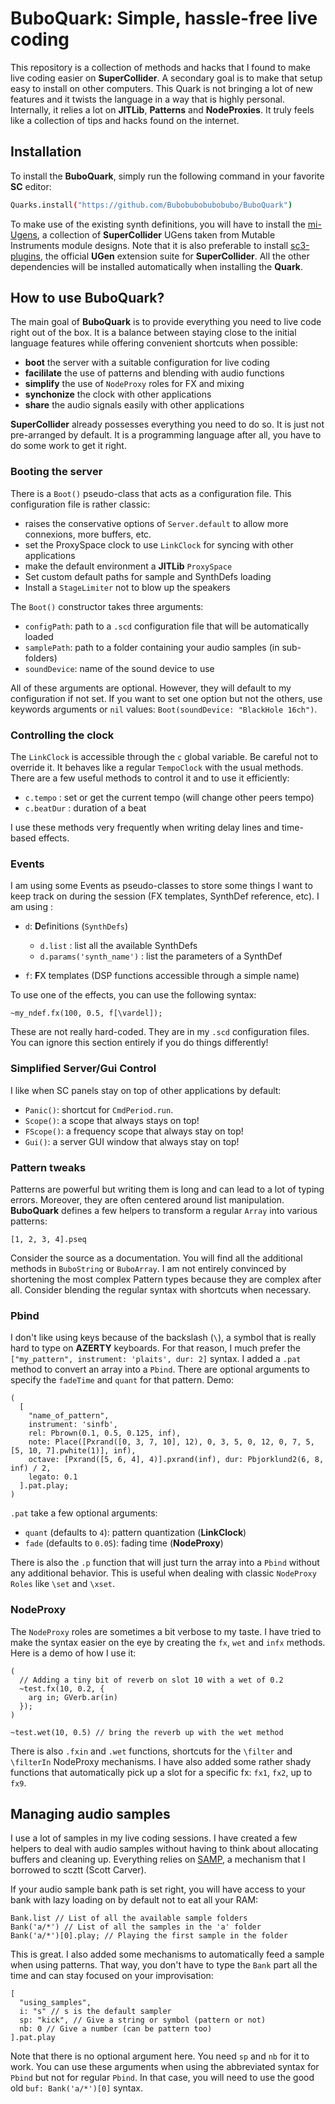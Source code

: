 # BuboQuark: Simple, hassle-free live coding

This repository is a collection of methods and hacks that I found to make live
coding easier on **SuperCollider**. A secondary goal is to make that setup easy
to install on other computers. This Quark is not bringing a lot of new features
and it twists the language in a way that is highly personal. Internally, it
relies a lot on **JITLib**, **Patterns** and **NodeProxies**. It truly feels
like a collection of tips and hacks found on the internet.

## Installation

To install the **BuboQuark**, simply run the following command in your favorite **SC** editor:
```bash
Quarks.install("https://github.com/Bubobubobubobubo/BuboQuark")
```
To make use of the existing synth definitions, you will have to install the
[mi-Ugens](https://github.com/v7b1/mi-UGens), a collection of **SuperCollider**
UGens taken from Mutable Instruments module designs. Note that it is also
preferable to install [sc3-plugins](https://github.com/supercollider/sc3-plugins), the official **UGen** extension suite for **SuperCollider**. All the other dependencies will be installed automatically when installing the
**Quark**.

## How to use BuboQuark?

The main goal of **BuboQuark** is to provide everything you need to live code right out of the box. It is a balance between staying close to the initial language features while offering convenient shortcuts when possible:

- **boot** the server with a suitable configuration for live coding
- **facililate** the use of patterns and blending with audio functions
- **simplify** the use of `NodeProxy` roles for FX and mixing
- **synchonize** the clock with other applications
- **share** the audio signals easily with other applications

**SuperCollider** already possesses everything you need to do so. It is just not pre-arranged by default. 
It is a programming language after all, you have to do some work to get it right.

### Booting the server

There is a `Boot()` pseudo-class that acts as a configuration file. This configuration file is rather classic:

- raises the conservative options of `Server.default` to allow more connexions,
  more buffers, etc.
- set the ProxySpace clock to use `LinkClock` for syncing with other
applications
- make the default environment a **JITLib** `ProxySpace`
- Set custom default paths for sample and SynthDefs loading
- Install a `StageLimiter` not to blow up the speakers

The `Boot()` constructor takes three arguments:

- `configPath`: path to a `.scd` configuration file that will be automatically
loaded
- `samplePath`: path to a folder containing your audio samples (in sub-folders)
- `soundDevice`: name of the sound device to use

All of these arguments are optional. However, they will default to my
configuration if not set. If you want to set one option but not the others, use
keywords arguments or `nil` values: `Boot(soundDevice: "BlackHole 16ch")`.

### Controlling the clock

The `LinkClock` is accessible through the `c` global variable. Be careful not to
override it. It behaves like a regular `TempoClock` with the usual methods. 
There are a few useful methods to control it and to use it efficiently: 

- `c.tempo` : set or get the current tempo (will change other peers tempo)
- `c.beatDur` : duration of a beat

I use these methods very frequently when writing delay lines and time-based
effects.

### Events

I am using some Events as pseudo-classes to store some things I want to keep track on during the session (FX templates, SynthDef reference, etc). I am using :

- `d`: **D**efinitions (`SynthDefs`)
  - `d.list` : list all the available SynthDefs
  - `d.params('synth_name')` : list the parameters of a SynthDef

- `f`: **F**X templates (DSP functions accessible through a simple name)

To use one of the effects, you can use the following syntax:

```supercollider
~my_ndef.fx(100, 0.5, f[\vardel]);
```

These are not really hard-coded. They are in my `.scd` configuration files. You
can ignore this section entirely if you do things differently!

### Simplified Server/Gui Control

I like when SC panels stay on top of other applications by default:

- `Panic()`: shortcut for `CmdPeriod.run`.
- `Scope()`: a scope that always stays on top!
- `FScope()`: a frequency scope that always stay on top!
- `Gui()`: a server GUI window that always stay on top!

### Pattern tweaks

Patterns are powerful but writing them is long and can lead to a lot of typing errors. Moreover, they are often centered around list manipulation. **BuboQuark** defines a few helpers to transform a regular `Array` into various patterns:

```supercollider
[1, 2, 3, 4].pseq
```

Consider the source as a documentation. You will find all the additional methods
in `BuboString` or `BuboArray`. I am not entirely convinced by shortening the
most complex Pattern types because they are complex after all. Consider blending
the regular syntax with shortcuts when necessary.

### Pbind

I don't like using keys because of the backslash (`\`), a symbol that is really hard to type on **AZERTY** keyboards. For that reason, I much prefer the `["my_pattern", instrument: 'plaits', dur: 2]` syntax. I added a `.pat` method to convert an array into a `Pbind`. There are optional arguments to specify the `fadeTime` and `quant` for that pattern. Demo:

```supercollider
(
  [
    "name_of_pattern",
    instrument: 'sinfb',
    rel: Pbrown(0.1, 0.5, 0.125, inf),
    note: Place([Pxrand([0, 3, 7, 10], 12), 0, 3, 5, 0, 12, 0, 7, 5, [5, 10, 7].pwhite(1)], inf),
    octave: [Pxrand([5, 6, 4], 4)].pxrand(inf), dur: Pbjorklund2(6, 8, inf) / 2,
    legato: 0.1
  ].pat.play;
)
```
`.pat` take a few optional arguments:

- `quant` (defaults to `4`): pattern quantization (**LinkClock**)
- `fade` (defaults to `0.05`): fading time (**NodeProxy**)

There is also the `.p` function that will just turn the array into a `Pbind` without any additional behavior. This is useful when dealing with classic `NodeProxy Roles` like `\set` and `\xset`.

### NodeProxy

The `NodeProxy` roles are sometimes a bit verbose to my taste. I have tried to make the syntax easier on the eye by creating the `fx`, `wet` and `infx` methods. Here is a demo of how I use it:

```supercollider
(
  // Adding a tiny bit of reverb on slot 10 with a wet of 0.2
  ~test.fx(10, 0.2, {
    arg in; GVerb.ar(in)
  });
)

~test.wet(10, 0.5) // bring the reverb up with the wet method
```

There is also `.fxin` and `.wet` functions, shortcuts for the `\filter` and
`\filterIn` NodeProxy mechanisms. I have also added some rather shady functions
that automatically pick up a slot for a specific fx: `fx1`, `fx2`, up to `fx9`.


## Managing audio samples

I use a lot of samples in my live coding sessions. I have created a few helpers
to deal with audio samples without having to think about allocating buffers and
cleaning up. Everything relies on [SAMP](https://gist.github.com/scztt/73a2ae402d9765294ae8f72979d1720e), a mechanism that I borrowed to scztt (Scott Carver).

If your audio sample bank path is set right, you will have access to your bank
with lazy loading on by default not to eat all your RAM:

```supercollider
Bank.list // List of all the available sample folders
Bank('a/*') // List of all the samples in the 'a' folder
Bank('a/*')[0].play; // Playing the first sample in the folder
```

This is great. I also added some mechanisms to automatically feed a sample when
using patterns. That way, you don't have to type the `Bank` part all the time
and can stay focused on your improvisation:

```supercollider 
[
  "using_samples",
  i: "s" // s is the default sampler
  sp: "kick", // Give a string or symbol (pattern or not)
  nb: 0 // Give a number (can be pattern too)
].pat.play
```

Note that there is no optional argument here. You need `sp` and `nb` for it to
work. You can use these arguments when using the abbreviated syntax for `Pbind`
but not for regular `Pbind`. In that case, you will need to use the good old
`buf: Bank('a/*')[0]` syntax.
